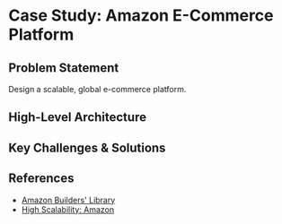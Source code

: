 # Case Study: Amazon E-Commerce Platform

## Problem Statement
Design a scalable, global e-commerce platform.

## High-Level Architecture

## Key Challenges & Solutions

## References
- [Amazon Builders' Library](https://aws.amazon.com/builders-library/)
- [High Scalability: Amazon](http://highscalability.com/amazon-architecture)
